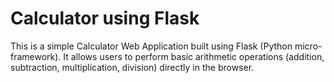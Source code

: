 # Calculator using Flask
This is a simple Calculator Web Application built using Flask (Python micro-framework). It allows users to perform basic arithmetic operations (addition, subtraction, multiplication, division) directly in the browser.
